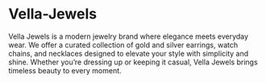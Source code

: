 # Vella-Jewels
Vella Jewels is a modern jewelry brand where elegance meets everyday wear. We offer a curated collection of gold and silver earrings, watch chains, and necklaces designed to elevate your style with simplicity and shine. Whether you’re dressing up or keeping it casual, Vella Jewels brings timeless beauty to every moment.
 
